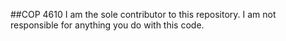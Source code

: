 ##COP 4610
I am the sole contributor to this repository.
I am not responsible for anything you do with this code.